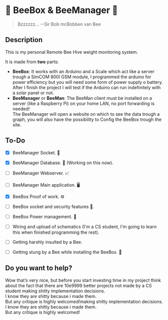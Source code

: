 # :bee: BeeBox & BeeManager :bee:

> Bzzzzzz...   --Sir Bob mcBobben van Bee

## Description

This is my personal Remote Bee Hive weight monitoring system. 

It is made from **two** parts:

- **BeeBox**:
It works with an Arduino and a Scale which act like a server trough a SimCOM 800l GSM module, I programmed the arduino for power efficiency but you will need some form of power supply o battery.\
After I finish the project I will test if the Arduino can run indefinitely with a solar panel or not.
- **BeeManager** or **BeeMan**:
The BeeMan client must be installed on a server (like a Raspberry Pi) on your home LAN, no port forwarding is needed!\
The BeeManager will open a website on which to see the data trough a graph, you will also have the possibility to Config the BeeBox trough the site.

## To-Do

* [x] BeeManager Socket. :satellite:
* [x] BeeManager Database. :open_file_folder: (Working on this now).
* [ ] BeeManager Webserver. :chart_with_upwards_trend:
* [ ] BeeManager Main application. :desktop_computer:

 

* [x] BeeBox Proof of work. :gear:
* [ ] BeeBox socket and security features :satellite:.
* [ ] BeeBox Power management. :battery:
* [ ] Wiring and upload of schematics (I'm a CS student, I'm going to learn this when finished programming the rest).<br/>
* [ ] Getting harshly insulted by a Bee. 
* [ ] Getting stung by a Bee while installing the BeeBox. :bee:

## Do you want to help?

Wow that’s very nice, but before you start investing time in my project think about the fact that there are 10e9999 better projects not made by a CS student making shitty implementation decisions.\
I know they are shitty because i made them.\
But any critique is highly welcomed!making shitty implementation decisions.\
I know they are shitty because i made them.\
But any critique is highly welcomed!

